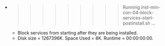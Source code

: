 * >>>>>>>>> Running inst-min-con-04-block-services-start-postinstall.sh ...
  * Block services from starting after they are being installed.
  * Disk size = 1267396K. Space Used = 8K. Runtime = 00:00:00:00.
